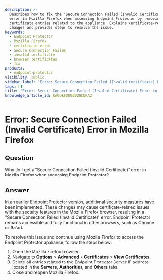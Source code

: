 ```yaml
---
description: >-
  Describes how to fix the "Secure Connection Failed (Invalid Certificate)"
  error in Mozilla Firefox when accessing Endpoint Protector by removing
  certificate entries related to the appliance. Explains certificate-related
  changes and provides steps to resolve the issue.
keywords:
  - Endpoint Protector
  - Mozilla Firefox
  - certificate error
  - Secure Connection Failed
  - invalid certificate
  - browser certificates
  - fix
products:
  - endpoint-protector
visibility: public
sidebar_label: "Error: Secure Connection Failed (Invalid Certificate) Error in Mozilla Firefox"
tags: []
title: 'Error: Secure Connection Failed (Invalid Certificate) Error in Mozilla Firefox'
knowledge_article_id: kA0Qk0000002BCUKA2
---
```


# Error: Secure Connection Failed (Invalid Certificate) Error in Mozilla Firefox

## Question

Why do I get a "Secure Connection Failed (Invalid Certificate)" error in Mozilla Firefox when accessing Endpoint Protector?

## Answer

In an earlier Endpoint Protector version, additional security measures have been implemented. These changes may cause certificate-related issues with the security features in the Mozilla Firefox browser, resulting in a "Secure Connection Failed (Invalid Certificate)" error. Endpoint Protector remains accessible and fully functional in other browsers, such as Chrome or Safari.

To resolve this issue and continue using Mozilla Firefox to access the Endpoint Protector appliance, follow the steps below:

1. Open the Mozilla Firefox browser.  
2. Navigate to **Options** > **Advanced** > **Certificates** > **View Certificates**.  
3. Delete all entries related to the Endpoint Protector Server IP address located in the **Servers**, **Authorities**, and **Others** tabs.  
4. Close and reopen Mozilla Firefox.
